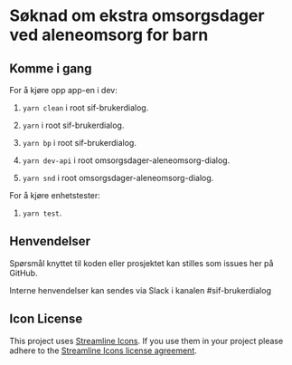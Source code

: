 # Søknad om ekstra omsorgsdager ved aleneomsorg for barn

## Komme i gang

For å kjøre opp app-en i dev:

1.  `yarn clean` i root sif-brukerdialog.
2.  `yarn` i root sif-brukerdialog.
3.  `yarn bp` i root sif-brukerdialog.

4.  `yarn dev-api` i root omsorgsdager-aleneomsorg-dialog.
5.  `yarn snd` i root omsorgsdager-aleneomsorg-dialog.

For å kjøre enhetstester:

1.  `yarn test`.

## Henvendelser

Spørsmål knyttet til koden eller prosjektet kan stilles som issues her på GitHub.

Interne henvendelser kan sendes via Slack i kanalen #sif-brukerdialog

## Icon License

This project uses [Streamline Icons](http://www.streamlineicons.com/). If you use them in your project please adhere to the [Streamline Icons license agreement](http://www.streamlineicons.com/license.html).
